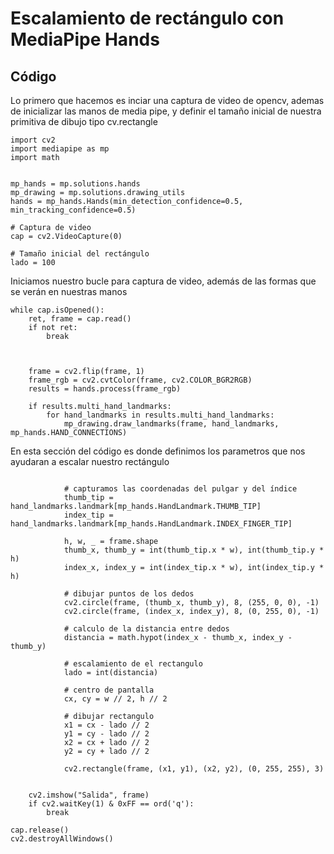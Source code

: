 # **Escalamiento de rectángulo con MediaPipe Hands**

## Código

Lo primero que hacemos es inciar una captura de video de opencv, ademas de inicializar las manos de media pipe, y definir el tamaño inicial de nuestra primitiva de dibujo tipo cv.rectangle

~~~
import cv2
import mediapipe as mp
import math


mp_hands = mp.solutions.hands
mp_drawing = mp.solutions.drawing_utils
hands = mp_hands.Hands(min_detection_confidence=0.5, min_tracking_confidence=0.5)

# Captura de video
cap = cv2.VideoCapture(0)

# Tamaño inicial del rectángulo
lado = 100
~~~


Iniciamos nuestro bucle para captura de video, además de las formas que se verán en nuestras manos
~~~
while cap.isOpened():
    ret, frame = cap.read()
    if not ret:
        break



    frame = cv2.flip(frame, 1)
    frame_rgb = cv2.cvtColor(frame, cv2.COLOR_BGR2RGB)
    results = hands.process(frame_rgb)

    if results.multi_hand_landmarks:
        for hand_landmarks in results.multi_hand_landmarks:
            mp_drawing.draw_landmarks(frame, hand_landmarks, mp_hands.HAND_CONNECTIONS)
~~~


En esta sección del código es donde definimos los parametros que nos ayudaran a escalar nuestro rectángulo
~~~

            # capturamos las coordenadas del pulgar y del índice
            thumb_tip = hand_landmarks.landmark[mp_hands.HandLandmark.THUMB_TIP]
            index_tip = hand_landmarks.landmark[mp_hands.HandLandmark.INDEX_FINGER_TIP]

            h, w, _ = frame.shape
            thumb_x, thumb_y = int(thumb_tip.x * w), int(thumb_tip.y * h)
            index_x, index_y = int(index_tip.x * w), int(index_tip.y * h)

            # dibujar puntos de los dedos
            cv2.circle(frame, (thumb_x, thumb_y), 8, (255, 0, 0), -1)
            cv2.circle(frame, (index_x, index_y), 8, (0, 255, 0), -1)

            # calculo de la distancia entre dedos
            distancia = math.hypot(index_x - thumb_x, index_y - thumb_y)

            # escalamiento de el rectangulo
            lado = int(distancia)

            # centro de pantalla
            cx, cy = w // 2, h // 2

            # dibujar rectangulo
            x1 = cx - lado // 2
            y1 = cy - lado // 2
            x2 = cx + lado // 2
            y2 = cy + lado // 2

            cv2.rectangle(frame, (x1, y1), (x2, y2), (0, 255, 255), 3)

        
    cv2.imshow("Salida", frame)
    if cv2.waitKey(1) & 0xFF == ord('q'):
        break

cap.release()
cv2.destroyAllWindows()
~~~